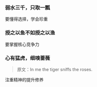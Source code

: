 ### 弱水三千，只取一瓢

要懂得选择，学会珍重

### 授之以鱼不如授之以渔

要掌握核心竞争力

### 心有猛虎，细嗅蔷薇

> 原文：In me the tiger sniffs the roses.

注重精神的提升修养